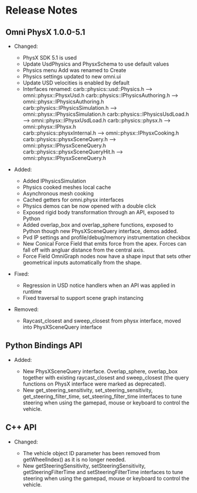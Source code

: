 
# Release Notes

## Omni PhysX 1.0.0-5.1


- Changed:

   * PhysX SDK 5.1 is used
   * Update UsdPhysics and PhysxSchema to use default values
   * Physics menu Add was renamed to Create
   * Physics settings updated to new omni.ui
   * Update USD velocities is enabled by default
   * Interfaces renamed:
      carb::physics::usd::Physics.h --> omni::physx::PhysxUsd.h
      carb::physics::IPhysicsAuthoring.h --> omni::physx::IPhysicsAuthoring.h
      carb::physics::IPhysicsSimulation.h --> omni::physx::IPhysicsSimulation.h
      carb::physics::IPhysicsUsdLoad.h --> omni::physx::IPhysxUsdLoad.h
      carb::physics::physx.h --> omni::physx::IPhysx.h      
      carb::physics::physxInternal.h --> omni::physx::IPhysxCooking.h
      carb::physics::physxSceneQuery.h --> omni::physx::IPhysxSceneQuery.h
      carb::physics::physxSceneQueryHit.h --> omni::physx::IPhysxSceneQuery.h      

- Added:

   * Added IPhysicsSimulation
   * Physics cooked meshes local cache
   * Asynchronous mesh cooking
   * Cached getters for omni.physx interfaces
   * Physics demos can be now opened with a double click
   * Exposed rigid body transformation through an API, exposed to Python
   * Added overlap_box and overlap_sphere functions, exposed to Python though new PhysXSceneQuery interface, demos added.
   * Pvd IP settings and profile/debug/memory instrumentation checkbox
   * New Conical Force Field that emits force from the apex. Forces can fall off with angluar distance from the central axis.
   * Force Field OmniGraph nodes now have a shape input that sets other geometrical inputs automatically from the shape.

- Fixed:

   * Regression in USD notice handlers when an API was applied in runtime
   * Fixed traversal to support scene graph instancing

- Removed:

   * Raycast_closest and sweep_closest from physx interface, moved into PhysXSceneQuery interface

## Python Bindings API

- Added:

   * New PhysXSceneQuery interface. Overlap_sphere, overlap_box together with existing raycast_closest and sweep_closest (the query functions on PhysX interface were marked as deprecated).
   * New get_steering_sensitivity, set_steering_sensitivity, get_steering_filter_time, set_steering_filter_time interfaces to tune steering when using the gamepad, mouse or keyboard to control the vehicle.


## C++ API

- Changed:

   * The vehicle object ID parameter has been removed from getWheelIndex() as it is no longer needed.
   * New getSteeringSensitivity, setSteeringSensitivity, getSteeringFilterTime and setSteeringFilterTime interfaces to tune steering when using the gamepad, mouse or keyboard to control the vehicle.
